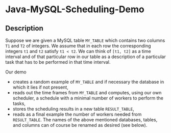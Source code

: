 # Java-MySQL-Scheduling-Demo
## Description
Suppose we are given a MySQL table `MY_TABLE` which contains two columns `T1` and `T2` of integers. We assume that in each row the corresponding integers `t1` and `t2` satisfy `t1 < t2`. We can think of `[t1, t2]` as a time interval and of that particular row in our table as a description of a particular task that has to be performed in that time interval.  

Our demo
* creates a random example of `MY_TABLE` and if necessary the database in which it lies if not present,
* reads out the time frames from `MY_TABLE` and computes, using our own scheduler, a schedule with a minimal number of workers to perform the tasks,
* stores the scheduling results in a new table `RESULT_TABLE`,
* reads as a final example the number of workers needed from `RESULT_TABLE`.
The names of the above mentioned databases, tables, and columns can of course be renamed as desired (see below). 

